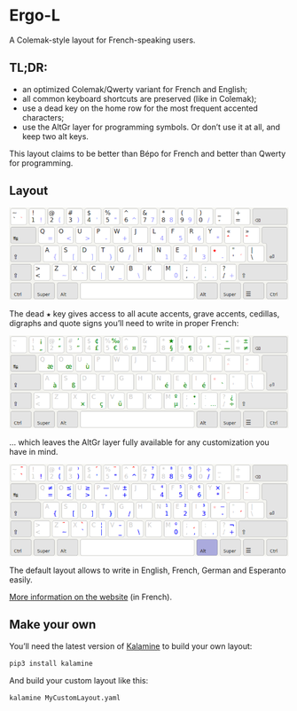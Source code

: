 Ergo-L
================================================================================

A Colemak-style layout for French-speaking users.


TL;DR:
--------------------------------------------------------------------------------

* an optimized Colemak/Qwerty variant for French and English;
* all common keyboard shortcuts are preserved (like in Colemak);
* use a dead key on the home row for the most frequent accented characters;
* use the AltGr layer for programming symbols. Or don’t use it at all, and keep two alt keys.

This layout claims to be better than Bépo for French and better than Qwerty for programming.


Layout
--------------------------------------------------------------------------------

![base layout](layouts/ergol.png)

The dead <kbd>★</kbd> key gives access to all acute accents, grave accents, cedillas, digraphs and quote signs you’ll need to write in proper French:

![dead key layout](layouts/ergol_1dk.png)

… which leaves the AltGr layer fully available for any customization you have in mind.

![altgr layout](layouts/ergol_alt.png)

The default layout allows to write in English, French, German and Esperanto easily.

[More information on the website](https://leo-caz.github.io/ergol/) (in French).


Make your own
--------------------------------------------------------------------------------

You’ll need the latest version of [Kalamine](https://github.com/fabi1cazenave/kalamine) to build your own layout:

```bash
pip3 install kalamine
```

And build your custom layout like this:

```bash
kalamine MyCustomLayout.yaml
```
